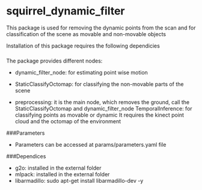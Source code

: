 squirrel_dynamic_filter
=====================

This package is used for removing the dynamic points from the scan and
for classification of the scene as movable and non-movable objects

Installation of this package requires the following dependicies

###
The package provides different nodes:

-   dynamic_filter_node: for estimating point wise motion 
-   StaticClassifyOctomap: for classifying the non-movable parts of the scene

-   preprocessing: it is the main node, which removes the ground, call the
    StaticClassifyOctomap and dynamic_filter_node 
    TemporalInference: for classifying points as movable or dynamic 
It requires the kinect point cloud and the octomap of the environment    

###Parameters
-    Parameters can be accessed at params/parameters.yaml file

###Dependices

-    g2o: installed in the external folder
-    mlpack: installed in the external folder
-    libarmadillo: sudo apt-get install libarmadillo-dev -y
    
